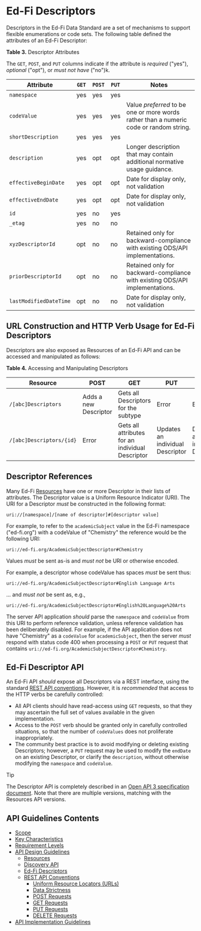 # Ed-Fi Descriptors

Descriptors in the Ed-Fi Data Standard are a set of mechanisms to support
flexible enumerations or code sets. The following table defined the attributes
of an Ed-Fi Descriptor:

**Table 3.** Descriptor Attributes

The `GET`, `POST`, and `PUT` columns indicate if the attribute is _required_ ("yes"), _optional_ ("opt"), or _must not have_ ("no")k.

| Attribute              | `GET` | `POST` | `PUT` | Notes                                                                                  |
| ---------------------- | ----- | ------ | ----- | -------------------------------------------------------------------------------------- |
| `namespace`            | yes   | yes    | yes   |                                                                                        |
| `codeValue`            | yes   | yes    | yes   | Value _preferred_ to be one or more words rather than a numeric code or random string. |
| `shortDescription`     | yes   | yes    | yes   |                                                                                        |
| `description`          | yes   | opt    | opt   | Longer description that may contain additional normative usage guidance.               |
| `effectiveBeginDate`   | yes   | opt    | opt   | Date for display only, not validation                                                  |
| `effectiveEndDate`     | yes   | opt    | opt   | Date for display only, not validation                                                  |
| `id`                   | yes   | no     | yes   |                                                                                        |
| `_etag`                | yes   | no     | no    |                                                                                        |
| `xyzDescriptorId`      | opt   | no     | no    | Retained only for backward-compliance with existing ODS/API implementations.           |
| `priorDescriptorId`    | opt   | no     | no    | Retained only for backward-compliance with existing ODS/API implementations.           |
| `lastModifiedDateTime` | opt   | no     | no    | Date for display only, not validation                                                  |

## URL Construction and HTTP Verb Usage for Ed-Fi Descriptors

Descriptors are also exposed as Resources of an Ed-Fi API and can be accessed
and manipulated as follows:

**Table 4.** Accessing and Manipulating Descriptors

| Resource                 | POST                  | GET                                              | PUT                              | DELETE                           |
| ------------------------ | --------------------- | ------------------------------------------------ | -------------------------------- | -------------------------------- |
| `/[abc]Descriptors`      | Adds a new Descriptor | Gets all Descriptors for the subtype             | Error                            | Error                            |
| `/[abc]Descriptors/{id}` | Error                 | Gets all attributes for an individual Descriptor | Updates an individual Descriptor | Deletes an individual Descriptor |

## Descriptor References

Many Ed-Fi [Resources](./RESOURCES.md) have one or more Descriptor in their
lists of attributes. The Descriptor value is a Uniform Resource Indicator (URI).
The URI for a Descriptor _must_ be constructed in the following format:

```none
uri://[namespace]/[name of descriptor]#[descriptor value]
```

For example, to refer to the `academicSubject` value in the Ed-Fi namespace
("ed-fi.org") with a codeValue of "Chemistry" the reference would be the
following URI:

```none
uri://ed-fi.org/AcademicSubjectDescriptor#Chemistry
```

Values _must_ be sent as-is and _must not_ be URI or otherwise encoded.

For example, a descriptor whose codeValue has spaces _must_ be sent thus:

```none
uri://ed-fi.org/AcademicSubjectDescriptor#English Language Arts
```

... and _must not_ be sent as, e.g.,

```none
uri://ed-fi.org/AcademicSubjectDescriptor#English%20Language%20Arts
```

The server API application _should_ parse the `namespace` and `codeValue` from
this URI to perform reference validation, unless reference validation has been
deliberately disabled. For example, if the API application does not have
"Chemistry" as a `codeValue` for `academicSubject`, then the server _must_
respond with status code 400 when processing a `POST` or `PUT` request that
contains `uri://ed-fi.org/AcademicSubjectDescriptor#Chemistry`.

## Ed-Fi Descriptor API

An Ed-Fi API _should_ expose all Descriptors via a REST interface, using the
standard [REST API conventions](./REST-API.md). However, it is _recommended_
that access to the HTTP verbs be carefully controlled:

* All API clients should have read-access using `GET` requests, so that they may
  ascertain the full set of values available in the given implementation.
* Access to the `POST` verb should be granted only in carefully controlled
  situations, so that the number of `codeValues` does not proliferate
  inappropriately.
* The community best practice is to avoid modifying or deleting existing
  Descriptors; however, a `PUT` request may be used to modify the `endDate` on
  an existing Descriptor, or clarify the `description`, without otherwise
  modifying the `namespace` and `codeValue`.

> [!TIP]
> The Descriptor API is completely described in an [Open API 3 specification
> document](../../../api-specifications/descriptors/). Note that there are
> multiple versions, matching with the Resources API versions.

## API Guidelines Contents

* [Scope](../SCOPE.md)
* [Key Characteristics](../KEY-CHARACTERISTICS.md)
* [Requirement Levels](../REQUIREMENT-LEVELS.md)
* [API Design Guidelines](../API-DESIGN-GUIDELINES/README.md)
  * [Resources](RESOURCES.md)
  * [Discovery API](./DISCOVERY-API.md)
  * [Ed-Fi Descriptors](./ED-FI-DESCRIPTORS.md)
  * [REST API Conventions](./REST-API.md)
    * [Uniform Resource Locators (URLs)](./UNIFORM-RESOURCE-LOCATORS.md)
    * [Data Strictness](./DATA-STRICTNESS.md)
    * [POST Requests](./POST-REQUESTS.md)
    * [GET Requests](./GET-REQUESTS.md)
    * [PUT Requests](./PUT-REQUESTS.md)
    * [DELETE Requests](./DELETE-REQUESTS.md)
* [API Implementation Guidelines](../API-IMPLEMENTATION-GUIDELINES/README.md)
